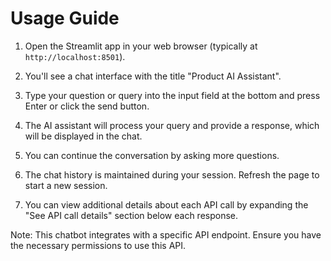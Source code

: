 # Usage Guide

1. Open the Streamlit app in your web browser (typically at `http://localhost:8501`).

2. You'll see a chat interface with the title "Product AI Assistant".

3. Type your question or query into the input field at the bottom and press Enter or click the send button.

4. The AI assistant will process your query and provide a response, which will be displayed in the chat.

5. You can continue the conversation by asking more questions.

6. The chat history is maintained during your session. Refresh the page to start a new session.

7. You can view additional details about each API call by expanding the "See API call details" section below each response.

Note: This chatbot integrates with a specific API endpoint. Ensure you have the necessary permissions to use this API.
